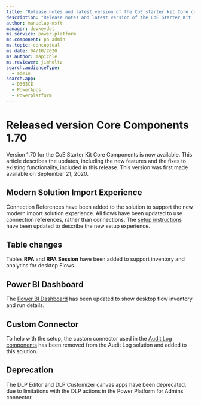 ```yaml
---
title: "Release notes and latest version of the CoE starter kit Core components 1.70 | MicrosoftDocs"
description: "Release notes and latest version of the CoE Starter Kit 1.70."
author: manuelap-msft
manager: devkeydet
ms.service: power-platform
ms.component: pa-admin
ms.topic: conceptual
ms.date: 04/10/2020
ms.author: mapichle
ms.reviewer: jimholtz
search.audienceType: 
  - admin
search.app: 
  - D365CE
  - PowerApps
  - Powerplatform
---
```


# Released version Core Components 1.70

Version 1.70 for the CoE Starter Kit Core Components is now available. This article describes the updates, including the new features and the fixes to existing functionality, included in this release. This version was first made available on September 21, 2020.

## Modern Solution Import Experience

Connection References have been added to the solution to support the new modern import solution experience. All flows have been updated to use connection references, rather than connections. The [setup instructions](../setup-core-components.md) have been updated to describe the new setup experience.

## Table changes

Tables **RPA** and **RPA Session** have been added to support inventory and analytics for desktop Flows.

## Power BI Dashboard

The [Power BI Dashboard](../power-bi-monitor.md#desktop-flows) has been updated to show desktop flow inventory and run details.

## Custom Connector

To help with the setup, the custom connector used in the [Audit Log components](../setup-auditlog.md) has been removed from the Audit Log solution and added to this solution.

## Deprecation

The DLP Editor and DLP Customizer canvas apps have been deprecated, due to limitations with the DLP actions in the Power Platform for Admins connector.
